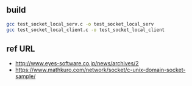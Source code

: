 
## build

```sh
gcc test_socket_local_serv.c -o test_socket_local_serv
gcc test_socket_local_client.c -o test_socket_local_client
```


## ref URL
- http://www.eyes-software.co.jp/news/archives/2
- https://www.mathkuro.com/network/socket/c-unix-domain-socket-sample/
